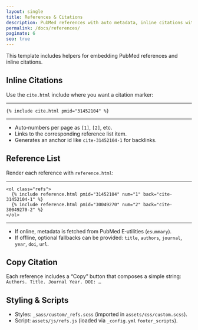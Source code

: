 ```yaml
---
layout: single
title: References & Citations
description: PubMed references with auto metadata, inline citations with backlinks, and copy‑to‑clipboard.
permalink: /docs/references/
paginate: 6
seo: true
---
```


This template includes helpers for embedding PubMed references and inline citations.

## Inline Citations

Use the `cite.html` include where you want a citation marker:

---
```liquid
{% include cite.html pmid="31452104" %}
```
---

- Auto‑numbers per page as `[1]`, `[2]`, etc.
- Links to the corresponding reference list item.
- Generates an anchor id like `cite-31452104-1` for backlinks.

## Reference List

Render each reference with `reference.html`:

---

```liquid
<ol class="refs">
  {% include reference.html pmid="31452104" num="1" back="cite-31452104-1" %}
  {% include reference.html pmid="30049270" num="2" back="cite-30049270-2" %}
</ol>
```

---

- If online, metadata is fetched from PubMed E‑utilities (`esummary`).
- If offline, optional fallbacks can be provided: `title`, `authors`, `journal`, `year`, `doi`, `url`.

## Copy Citation

Each reference includes a “Copy” button that composes a simple string: `Authors. Title. Journal Year. DOI: …`

## Styling & Scripts

- Styles: `_sass/custom/_refs.scss` (imported in `assets/css/custom.scss`).
- Script: `assets/js/refs.js` (loaded via `_config.yml` `footer_scripts`).

